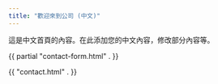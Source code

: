 ```yaml
---
title: "歡迎來到公司 (中文)"
---
```


這是中文首頁的內容。在此添加您的中文內容，修改部分內容等。

{{ partial "contact-form.html" . }}

{{ "contact.html" . }}
